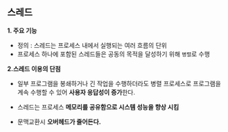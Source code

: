 ## 스레드

**1. 주요 기능**

- 정의 : 스레드는 프로세스 내에서 실행되는 여러 흐름의 단위
- 프로세스 하나에 포함된  스레드들은 공동의 목적을 달성하기 위해 `병렬`로 수행 

**2.스레드 이용의 단점**

- 일부 프로그램을 봉쇄하거나 긴 작업을 수행하더라도 병렬 프로세스로 프로그램을 계속 수행할 수 있어 **사용자 응답성이 증가**한다. 

- 스레드는 프로세스 **메모리를 공유함으로 시스템 성능을 향상 시킴**

- 문맥교환시 **오버헤드가 줄어든다.**

<br>
